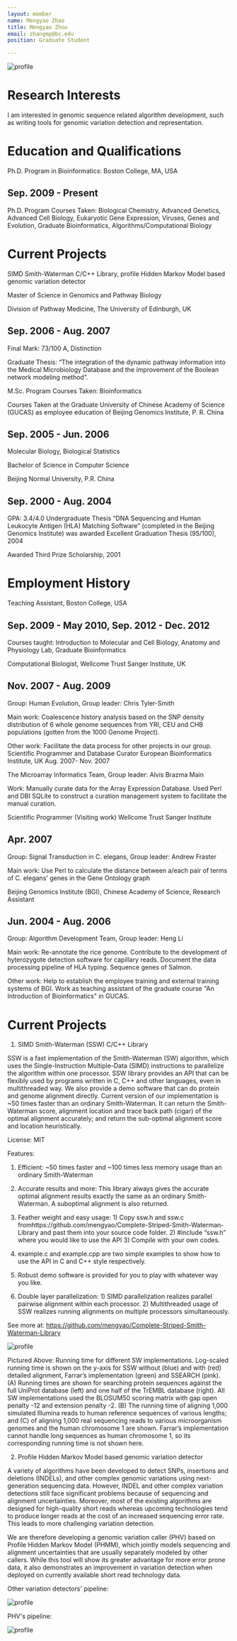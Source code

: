 ```yaml
---
layout: member
name: Mengyao Zhao 
title: Mengyao Zhou
email: zhangmp@bc.edu
position: Graduate Student

---
```

![profile](/img/mengyao-zhao.jpg)

<!-- DO NOT REMOVE CODE BLOCK ABOVE THIS LINE. THIS BLOCK WILL SHOW UP ON GITHUB PREVIEW BUT NOT THE WEBSITE -->

# Research Interests
I am interested in genomic sequence related algorithm development, such as writing tools for genomic variation detection
and representation.

# Education and Qualifications

Ph.D. Program in Bioinformatics:
Boston College, MA, USA

## Sep. 2009 - Present

Ph.D. Program Courses Taken: Biological Chemistry, Advanced Genetics, Advanced Cell Biology, Eukaryotic Gene Expression, Viruses, Genes and Evolution, Graduate Bioinformatics, Algorithms/Computational Biology

# Current Projects

SIMD Smith-Waterman C/C++ Library, profile Hidden Markov Model based genomic variation detector

Master of Science in Genomics and Pathway Biology

Division of Pathway Medicine, The University of Edinburgh, UK

## Sep. 2006 - Aug. 2007

Final Mark: 73/100 A, Distinction

Graduate Thesis: “The integration of the dynamic pathway information into the Medical Microbiology Database and the improvement of the Boolean network modeling method”.

M.Sc. Program Courses Taken: Bioinformatics

Courses Taken at the Graduate University of Chinese Academy of Science (GUCAS) as employee education of Beijing Genomics Institute, P. R. China

## Sep. 2005 - Jun. 2006

Molecular Biology, Biological Statistics

Bachelor of Science in Computer Science

Beijing Normal University, P.R. China

## Sep. 2000 - Aug. 2004

GPA: 3.4/4.0 Undergraduate Thesis “DNA Sequencing and Human Leukocyte Antigen (HLA) Matching Software” (completed in the Beijing Genomics Institute) was awarded Excellent Graduation Thesis (95/100), 2004

Awarded Third Prize Scholarship, 2001

# Employment History

Teaching Assistant, Boston College, USA

## Sep. 2009 - May 2010, Sep. 2012 - Dec. 2012

Courses taught: Introduction to Molecular and Cell Biology, Anatomy and Physiology Lab, Graduate Bioinformatics

Computational Biologist, Wellcome Trust Sanger Institute, UK

## Nov. 2007 - Aug. 2009

Group: Human Evolution, Group leader: Chris Tyler-Smith

Main work: Coalescence history analysis based on the SNP density distribution of 6 whole genome sequences from YRI, CEU and CHB populations (gotten from the 1000 Genome Project).

Other work: Facilitate the data process for other projects in our group. Scientific Programmer and Database Curator European Bioinformatics Institute, UK Aug. 2007- Nov. 2007

The Microarray Informatics Team, Group leader: Alvis Brazma Main

Work: Manually curate data for the Array Expression Database. Used Perl and DBI SQLite to construct a curation management system to facilitate the manual curation.

Scientific Programmer (Visiting work) Wellcome Trust Sanger Institute

## Apr. 2007

Group: Signal Transduction in C. elegans, Group leader: Andrew Fraster 

Main work: Use Perl to calculate the distance between a/each pair of terms of C. elegans' genes in the Gene Ontology graph

Beijing Genomics Institute (BGI), Chinese Academy of Science, Research Assistant

## Jun. 2004 - Aug. 2006

Group: Algorithm Development Team, Group leader: Heng Li 

Main work: Re-annotate the rice genome. Contribute to the development of hyterozygote detection software for capillary reads. Document the data processing pipeline of HLA typing. Sequence genes of Salmon.

Other work: Help to establish the employee training and external training systems of BGI. Work as teaching assistant of the graduate course "An Introduction of Bioinformatics" in GUCAS.

# Current Projects
1)  SIMD Smith-Waterman (SSW) C/C++ Library

SSW is a fast implementation of the Smith-Waterman (SW) algorithm, which uses the Single-Instruction Multiple-Data (SIMD) instructions to parallelize the algorithm within one processor. SSW library provides an API that can be flexibly used by programs written in C, C++ and other languages, even in multithreaded way. We also provide a demo software that can do protein and genome alignment directly. Current version of our implementation is ~50 times faster than an ordinary Smith-Waterman. It can return the Smith-Waterman score, alignment location and trace back path (cigar) of the optimal alignment accurately; and return the sub-optimal alignment score and location heuristically.

License: MIT

Features:

1. Efficient: ~50 times faster and ~100 times less memory usage than an ordinary Smith-Waterman

2. Accurate results and more: This library always gives the accurate optimal alignment results exactly the same as an ordinary Smith-Waterman. A suboptimal alignment is also returned.

3. Feather weight and easy usage: 1) Copy ssw.h and ssw.c fromhttps://github.com/mengyao/Complete-Striped-Smith-Waterman-Library and past them into your source code folder. 2) #include “ssw.h” where you would like to use the API 3) Compile with your own codes.

4. example.c and example.cpp are two simple examples to show how to use the API in C and C++ style respectively.

5. Robust demo software is provided for you to play with whatever way you like.

6. Double layer parallelization: 1) SIMD parallelization realizes parallel pairwise alignment within each processor. 2) Multithreaded usage of SSW realizes running alignments on multiple processors simultaneously.

See more at: https://github.com/mengyao/Complete-Striped-Smith-Waterman-Library

![profile](/img/mengyao-zhao/SW-imp.png)

Pictured Above: Running time for different SW implementations. Log-scaled running time is shown on the y-axis for SSW without (blue) and with (red) detailed alignment, Farrar’s implementation (green) and SSEARCH (pink). (A) Running times are shown for searching protein sequences against the full UniProt database (left) and one half of the TrEMBL database (right). All SW implementations used the BLOSUM50 scoring matrix with gap open penalty -12 and extension penalty -2. (B) The running time of aligning 1,000 simulated Illumina reads to human reference sequences of various lengths; and (C) of aligning 1,000 real sequencing reads to various microorganism genomes and the human chromosome 1 are shown. Farrar’s implementation cannot handle long sequences as human chromosome 1, so its corresponding running time is not shown here.

2)	Profile Hidden Markov Model based genomic variation detector

A variety of algorithms have been developed to detect SNPs, insertions and deletions (INDELs), and other complex genomic variations using next- generation sequencing data. However, INDEL and other complex variation detections still face significant problems because of sequencing and alignment uncertainties. Moreover, most of the existing algorithms are designed for high-quality short reads whereas upcoming technologies tend to produce longer reads at the cost of an increased sequencing error rate. This leads to more challenging variation detection.

We are therefore developing a genomic variation caller (PHV) based on Profile Hidden Markov Model (PHMM), which jointly models sequencing and alignment uncertainties that are usually separately modeled by other callers. While this tool will show its greater advantage for more error prone data, it also demonstrates an improvement in variation detection when deployed on currently available short read technology data.

Other variation detectors' pipeline:

![profile](/img/mengyao-zhao/Mapping.png)

PHV's pipeline:

![profile](/img/mengyao-zhao/Mapping_2.png)
